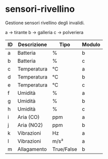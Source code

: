 # sensori-rivellino
Gestione sensori rivellino degli invalidi.


a → tirante
b → galleria
c → polveriera

| ID   | Descrizione                | Tipo         | Modulo  |
|------|----------------------------|--------------|---------|
| a    | Batteria                   | %            | b       |
| b    | Batteria                   | %            | c       |
| c    | Temperatura                | °C           | a       |
| d    | Temperatura                | °C           | b       |
| e    | Temperatura                | °C           | c       |
| f    | Umidità                    | %            | a       |
| g    | Umidità                    | %            | b       |
| h    | Umidità                    | %            | c       |
| i    | Aria (CO)                  | ppm          | a       |
| j    | Aria (NO2)                 | ppm          | b       |
| k    | Vibrazioni                 | Hz           | a       |
| l    | Vibrazioni                 | m/s²         | a       |
| m    | Allagamento                | True/False   | b       |
